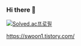 ### Hi there 👋

[![Solved.ac프로필](http://mazassumnida.wtf/api/v2/generate_badge?boj=swoon)](https://solved.ac/swoon)

https://swoon1.tistory.com/
